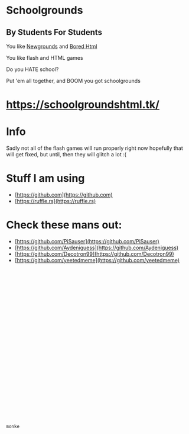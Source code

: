 # Schoolgrounds
## By Students For Students
You like [Newgrounds](https://newgrounds.com) and [Bored Html](https://pisaucer.github.io/boredhtml)

You like flash and HTML games

Do you HATE school?

Put 'em all together, and BOOM you got schoolgrounds

# https://schoolgroundshtml.tk/

# Info
Sadly not all of the flash games will run properly right now hopefully that will get fixed, but until, then they will glitch a lot :(

# Stuff I am using
- [https://github.com](https://github.com) 
- [https://ruffle.rs](https://ruffle.rs)

# Check these mans out:
- [https://github.com/PiSauser](https://github.com/PiSauser)
- [https://github.com/Aydeniguess](https://github.com/Aydeniguess)
- [https://github.com/Decotron99](https://github.com/Decotron99)
- [https://github.com/yeetedmeme](https://github.com/yeetedmeme)


```txt






























monke
```
